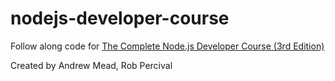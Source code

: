 # nodejs-developer-course

Follow along code for [The Complete Node.js Developer Course (3rd Edition)](https://www.udemy.com/course/the-complete-nodejs-developer-course-2/)

Created by Andrew Mead, Rob Percival

